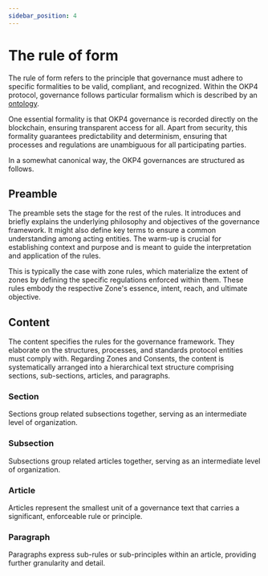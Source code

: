 ```yaml
---
sidebar_position: 4
---
```


# The rule of form

The rule of form refers to the principle that governance must adhere to specific formalities to be valid, compliant, and recognized. Within the OKP4 protocol, governance follows particular formalism which is described by an [ontology](/technical-documentation/ontology/okp4-ontology).

One essential formality is that OKP4 governance is recorded directly on the blockchain, ensuring transparent access for all. Apart from security, this formality guarantees predictability and determinism, ensuring that processes and regulations are unambiguous for all participating parties.

In a somewhat canonical way, the OKP4 governances are structured as follows.

## Preamble

The preamble sets the stage for the rest of the rules. It introduces and briefly explains the underlying philosophy and objectives of the governance framework. It might also define key terms to ensure a common understanding among acting entities. The warm-up is crucial for establishing context and purpose and is meant to guide the interpretation and application of the rules.

This is typically the case with zone rules, which materialize the extent of zones by defining the specific regulations enforced within them. These rules embody the respective Zone's essence, intent, reach, and ultimate objective.

## Content

The content specifies the rules for the governance framework. They elaborate on the structures, processes, and standards protocol entities must comply with. Regarding Zones and Consents, the content is systematically arranged into a hierarchical text structure comprising sections, sub-sections, articles, and paragraphs.

### Section

Sections group related subsections together, serving as an intermediate level of organization.

### Subsection

Subsections group related articles together, serving as an intermediate level of organization.

### Article

Articles represent the smallest unit of a governance text that carries a significant, enforceable rule or principle.

### Paragraph

Paragraphs express sub-rules or sub-principles within an article, providing further granularity and detail.
